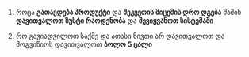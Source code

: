 1. როცა **გათავდება პროდუქტი** და **შეკვეთის მიცემის დრო დგება** მაშინ **დავითვალოთ ზუსტი რაოდენობა** და **შევიყვანოთ სისტემაში**

2. რო გავიადვილოთ საქმე და ათასი ნივთი არ დავითვალოთ და მოგვიწიოს დავითვალოთ **ბოლო 5 ცალი**
